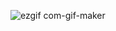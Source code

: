 





![ezgif com-gif-maker](https://user-images.githubusercontent.com/107400363/203554126-9725ad56-1c35-4a6f-9895-9f05bac1a5d1.gif)



